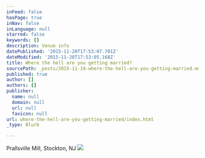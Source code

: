 ```yaml
---
inFeed: false
hasPage: true
inNav: false
inLanguage: null
starred: false
keywords: []
description: Venue info
datePublished: '2015-11-20T17:53:07.701Z'
dateModified: '2015-11-20T17:53:05.168Z'
title: Where the hell are you getting married?
sourcePath: _posts/2015-11-19-where-the-hell-are-you-getting-married.md
published: true
author: []
authors: []
publisher:
  name: null
  domain: null
  url: null
  favicon: null
url: where-the-hell-are-you-getting-married/index.html
_type: Blurb

---
```

Prallsville Mill, Stockton, NJ
![](https://the-grid-user-content.s3-us-west-2.amazonaws.com/25c7291b-ddef-4830-a024-52b7bc81bbbf.jpg)